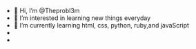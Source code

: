 - 👋 Hi, I’m @Theprobl3m
- 👀 I’m interested in learning new things everyday
- 🌱 I’m currently learning html, css, python, ruby,and javaScript
-
-

<!---
Theprobl3m/Theprobl3m is a ✨ special ✨ repository because its `README.md` (this file) appears on your GitHub profile.
You can click the Preview link to take a look at your changes.
--->
